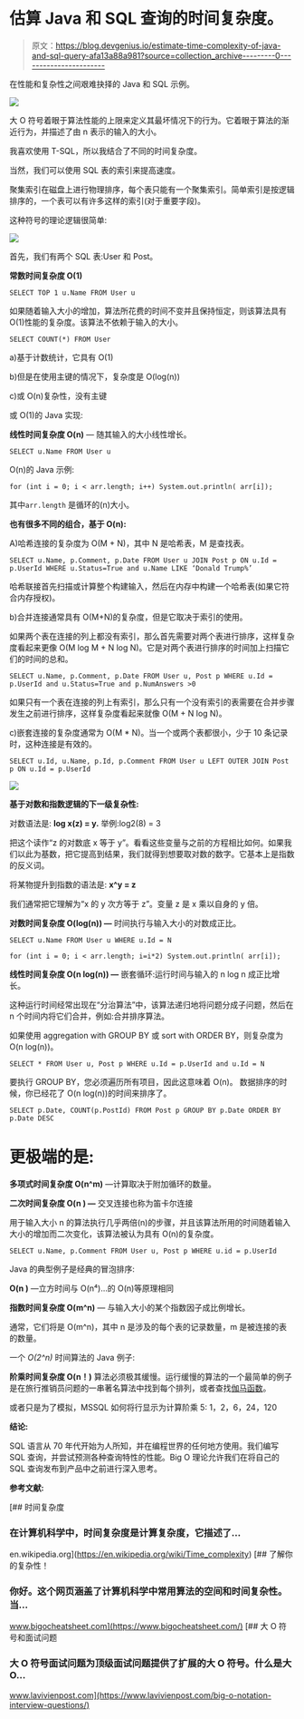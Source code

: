 # 估算 Java 和 SQL 查询的时间复杂度。

> 原文：<https://blog.devgenius.io/estimate-time-complexity-of-java-and-sql-query-afa13a88a981?source=collection_archive---------0----------------------->

在性能和复杂性之间艰难抉择的 Java 和 SQL 示例。

![](img/079eba9b974634b4faa4e27480218183.png)

大 O 符号着眼于算法性能的上限来定义其最坏情况下的行为。它着眼于算法的渐近行为，并描述了由 n 表示的输入的大小。

我喜欢使用 T-SQL，所以我结合了不同的时间复杂度。

当然，我们可以使用 SQL 表的索引来提高速度。

聚集索引在磁盘上进行物理排序，每个表只能有一个聚集索引。简单索引是按逻辑排序的，一个表可以有许多这样的索引(对于重要字段)。

这种符号的理论逻辑很简单:

![](img/9a0ab482ae128fee71727f53f8bddb49.png)

首先，我们有两个 SQL 表:User 和 Post。

**常数时间复杂度 O(1)**

`SELECT TOP 1 u.Name FROM User u`

如果随着输入大小的增加，算法所花费的时间不变并且保持恒定，则该算法具有 O(1)性能的复杂度。该算法不依赖于输入的大小。

`SELECT COUNT(*) FROM User`

a)基于计数统计，它具有 O(1)

b)但是在使用主键的情况下，复杂度是 O(log(n))

c)或 O(n)复杂性，没有主键

或 O(1)的 Java 实现:

**线性时间复杂度 O(n)** — 随其输入的大小线性增长。

`SELECT u.Name FROM User u`

O(n)的 Java 示例:

`for (int i = 0; i < arr.length; i++) System.out.println( arr[i]);`

其中`arr.length` 是循环的(n)大小。

**也有很多不同的组合，基于 O(n):**

A)哈希连接的复杂度为 O(M + N)，其中 N 是哈希表，M 是查找表。

`SELECT u.Name, p.Comment, p.Date FROM User u JOIN Post p
ON u.Id = p.UserId WHERE u.Status=True and u.Name LIKE ‘Donald Trump%’`

哈希联接首先扫描或计算整个构建输入，然后在内存中构建一个哈希表(如果它符合内存授权)。

b)合并连接通常具有 O(M+N)的复杂度，但是它取决于索引的使用。

如果两个表在连接的列上都没有索引，那么首先需要对两个表进行排序，这样复杂度看起来更像 O(M log M + N log N)。它是对两个表进行排序的时间加上扫描它们的时间的总和。

`SELECT u.Name, p.Comment, p.Date FROM User u, Post p
WHERE u.Id = p.UserId and u.Status=True and p.NumAnswers >0`

如果只有一个表在连接的列上有索引，那么只有一个没有索引的表需要在合并步骤发生之前进行排序，这样复杂度看起来就像 O(M + N log N)。

c)嵌套连接的复杂度通常为 O(M * N)。当一个或两个表都很小，少于 10 条记录时，这种连接是有效的。

`SELECT u.Id, u.Name, p.Id, p.Comment FROM User u
LEFT OUTER JOIN Post p ON u.Id = p.UserId`

![](img/aca5d4c07d4e9c0cff68cf1019ce7bbe.png)

**基于对数和指数逻辑的下一级复杂性:**

对数语法是: **log x(z) = y.** 举例:log2(8) = 3

把这个读作“z 的对数底 x 等于 y”。看看这些变量与之前的方程相比如何。如果我们以此为基数，把它提高到结果，我们就得到想要取对数的数字。它基本上是指数的反义词。

将某物提升到指数的语法是: **x^y = z**

我们通常把它理解为“x 的 y 次方等于 z”。变量 z 是 x 乘以自身的 y 倍。

**对数时间复杂度 O(log(n)) —** 时间执行与输入大小的对数成正比。

`SELECT u.Name FROM User u WHERE u.Id = N`

`for (int i = 0; i < arr.length; i=i*2) System.out.println( arr[i]);`

**线性时间复杂度 O(n log(n)) —** 嵌套循环:运行时间与输入的 n log n 成正比增长。

这种运行时间经常出现在“分治算法”中，该算法递归地将问题分成子问题，然后在 n 个时间内将它们合并，例如:合并排序算法。

如果使用 aggregation with GROUP BY 或 sort with ORDER BY，则复杂度为 O(n log(n))。

`SELECT * FROM User u, Post p WHERE u.Id = p.UserId and u.Id = N`

要执行 GROUP BY，您必须遍历所有项目，因此这意味着 O(n)。
数据排序的时候，你已经花了 O(n log(n))的时间来排序了。

`SELECT p.Date, COUNT(p.PostId) FROM Post p
GROUP BY p.Date ORDER BY p.Date DESC`

# 更极端的是:

**多项式时间复杂度 O(n^m)** —计算取决于附加循环的数量。

**二次时间复杂度 O(n ) —** 交叉连接也称为笛卡尔连接

用于输入大小 n 的算法执行几乎两倍(n)的步骤，并且该算法所用的时间随着输入大小的增加而二次变化，该算法被认为具有 O(n)的复杂度。

`SELECT u.Name, p.Comment FROM User u, Post p WHERE u.id = p.UserId`

Java 的典型例子是经典的冒泡排序:

**O(n )** —立方时间与 O(n⁴)…的 O(n)等原理相同

**指数时间复杂度 O(m^n)** — 与输入大小的某个指数因子成比例增长。

通常，它们将是 O(m^n)，其中 n 是涉及的每个表的记录数量，m 是被连接的表的数量。

一个 *O(2^n)* 时间算法的 Java 例子:

**阶乘时间复杂度 O(n！)**
算法必须极其缓慢。运行缓慢的算法的一个最简单的例子是在旅行推销员问题的一串著名算法中找到每个排列，或者查找[伽马函数](https://en.wikipedia.org/wiki/Gamma_function)。

或者只是为了模拟，MSSQL 如何将行显示为计算阶乘 5:
1，2，6，24，120

**结论:**

SQL 语言从 70 年代开始为人所知，并在编程世界的任何地方使用。我们编写 SQL 查询，并尝试预测各种查询特性的性能。Big O 理论允许我们在将自己的 SQL 查询发布到产品中之前进行深入思考。

**参考文献:**

[](https://en.wikipedia.org/wiki/Time_complexity) [## 时间复杂度

### 在计算机科学中，时间复杂度是计算复杂度，它描述了…

en.wikipedia.org](https://en.wikipedia.org/wiki/Time_complexity) [](https://www.bigocheatsheet.com/) [## 了解你的复杂性！

### 你好。这个网页涵盖了计算机科学中常用算法的空间和时间复杂性。当…

www.bigocheatsheet.com](https://www.bigocheatsheet.com/) [](https://www.lavivienpost.com/big-o-notation-interview-questions/) [## 大 O 符号和面试问题

### 大 O 符号面试问题为顶级面试问题提供了扩展的大 O 符号。什么是大 O…

www.lavivienpost.com](https://www.lavivienpost.com/big-o-notation-interview-questions/)